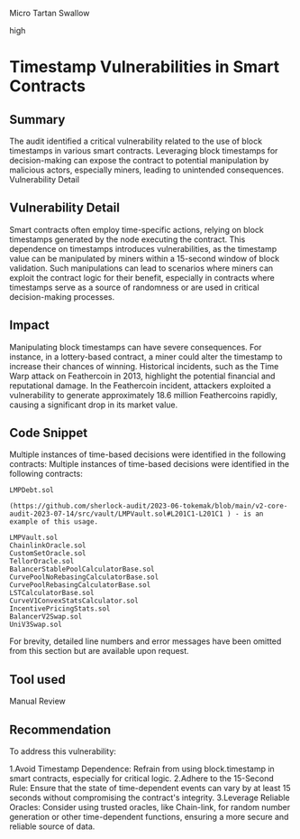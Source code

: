 Micro Tartan Swallow

high

# Timestamp Vulnerabilities in Smart Contracts
## Summary
The audit identified a critical vulnerability related to the use of block timestamps in various smart contracts. Leveraging block timestamps for decision-making can expose the contract to potential manipulation by malicious actors, especially miners, leading to unintended consequences.
Vulnerability Detail
## Vulnerability Detail
Smart contracts often employ time-specific actions, relying on block timestamps generated by the node executing the contract. This dependence on timestamps introduces vulnerabilities, as the timestamp value can be manipulated by miners within a 15-second window of block validation. Such manipulations can lead to scenarios where miners can exploit the contract logic for their benefit, especially in contracts where timestamps serve as a source of randomness or are used in critical decision-making processes.
## Impact
Manipulating block timestamps can have severe consequences. For instance, in a lottery-based contract, a miner could alter the timestamp to increase their chances of winning. Historical incidents, such as the Time Warp attack on Feathercoin in 2013, highlight the potential financial and reputational damage. In the Feathercoin incident, attackers exploited a vulnerability to generate approximately 18.6 million Feathercoins rapidly, causing a significant drop in its market value.
## Code Snippet
Multiple instances of time-based decisions were identified in the following contracts:
Multiple instances of time-based decisions were identified in the following contracts:

```solidity
LMPDebt.sol

(https://github.com/sherlock-audit/2023-06-tokemak/blob/main/v2-core-audit-2023-07-14/src/vault/LMPVault.sol#L201C1-L201C1 ) - is an example of this usage.

LMPVault.sol
ChainlinkOracle.sol
CustomSetOracle.sol
TellorOracle.sol
BalancerStablePoolCalculatorBase.sol
CurvePoolNoRebasingCalculatorBase.sol
CurvePoolRebasingCalculatorBase.sol
LSTCalculatorBase.sol
CurveV1ConvexStatsCalculator.sol
IncentivePricingStats.sol
BalancerV2Swap.sol
UniV3Swap.sol
```

For brevity, detailed line numbers and error messages have been omitted from this section but are available upon request.
## Tool used
Manual Review
## Recommendation
To address this vulnerability:

 1.Avoid Timestamp Dependence: Refrain from using block.timestamp in smart contracts, especially for critical logic.
 2.Adhere to the 15-Second Rule: Ensure that the state of time-dependent events can vary by at least 15 seconds without compromising the contract's integrity.
 3.Leverage Reliable Oracles: Consider using trusted oracles, like Chain-link, for random number generation or other time-dependent functions, ensuring a more secure and reliable source of data.
 